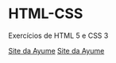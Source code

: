 # HTML-CSS
 Exercícios de HTML 5 e CSS 3

<a href="https://iaspfeifer.github.io/HTML-CSS/práticas/Site - Ayume/index.html">Site da Ayume</a>
 <a href="https://iaspfeifer.github.io/HTML-CSS/pr%C3%A1ticas/Site%20-%20Ayume/index.html"> Site da Ayume </a>
